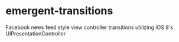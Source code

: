 emergent-transitions
====================

Facebook news feed style view controller transitions utilizing iOS 8's UIPresentationController
